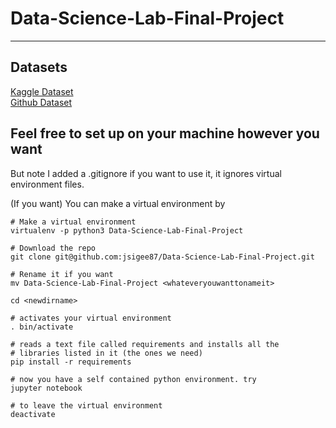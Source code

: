 # Data-Science-Lab-Final-Project
---
## Datasets
[Kaggle Dataset](https://www.kaggle.com/rounakbanik/ted-talks)
<br>
[Github Dataset](https://github.com/saranyan/TED-Talks)

## Feel free to set up on your machine however you want
But note I added a .gitignore if you want to use it, it ignores virtual environment files.

(If you want) You can make a virtual environment by

```
# Make a virtual environment
virtualenv -p python3 Data-Science-Lab-Final-Project

# Download the repo
git clone git@github.com:jsigee87/Data-Science-Lab-Final-Project.git

# Rename it if you want
mv Data-Science-Lab-Final-Project <whateveryouwanttonameit>

cd <newdirname>

# activates your virtual environment
. bin/activate

# reads a text file called requirements and installs all the 
# libraries listed in it (the ones we need)
pip install -r requirements

# now you have a self contained python environment. try
jupyter notebook

# to leave the virtual environment
deactivate
```

